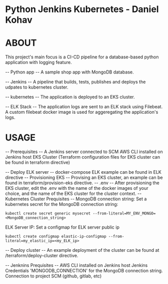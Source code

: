 # Python Jenkins Kubernetes - Daniel Kohav

# ABOUT
This project's main focus is a CI-CD pipeline for a database-based python application with logging feature.

-- Python app --
A sample shop app with MongoDB database.

-- Jenkins --
A pipeline that builds, tests, publishes and deploys the udpates to kubernetes cluster.
        
-- kubernetes --
The application is deployed to an EKS cluster.

-- ELK Stack --
The application logs are sent to an ELK stack using Filebeat.
A custom filebeat docker image is used for aggeregating the application's logs.

# USAGE  
-- Prerequisites --
A Jenkins server connected to SCM
AWS CLI installed on Jenkins host
EKS Cluster (Terraform configuration files for EKS cluster can be found in terraform directive)

-- Deploy ELK server --
docker-compose ELK example can be found in ELK directive
-- Provisioning EKS --
Provising an EKS cluster, an example can be found in terraform/provision-eks directive.
-- .env --
After provisioning the EKS cluster, edit the .env with the name of the docker images of your choice, and the name of the EKS cluster for the cluster context.
-- Kubernetes Cluster Prequisites --
MongoDB connection string:
Set a kubernetes secret for the MongoDB connection string:
```
kubectl create secret generic mysecret --from-literal=MY_ENV_MONGO=<MongoDB_connection_string>
```
ELK Server IP:
Set a configmap for ELK server public ip
```
kubectl create configmap elastic-ip-configmap --from-literal=my_elastic_ip=<my_ELK_ip>
```
-- Deploy cluster --
An example deployment of the cluster can be found at /terraform/deploy-cluster directive.

-- Jenknins Prequisites --
AWS CLI installed on Jenkins host
Jenkins Credentials 'MONGODB_CONNECTION' for the MongoDB connection string.
Connection to project SCM (github, gitlab, etc)